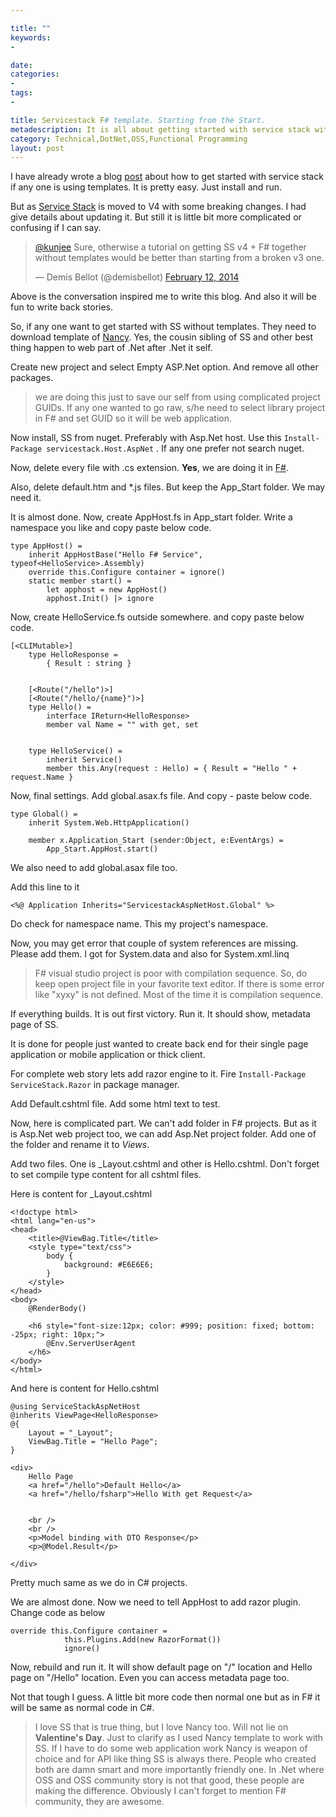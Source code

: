 ```yaml
---

title: ""
keywords:
- 

date: 
categories:
- 
tags:
- 

title: Servicestack F# template. Starting from the Start.
metadescription: It is all about getting started with service stack without any template. 
category: Technical,DotNet,OSS,Functional Programming
layout: post
---
```


I have already wrote a blog [post](/2014/02/servicestack-fsharp-template-circle-is-complete/) about how to get started with service stack if any one is using templates. It is pretty easy. Just install and run.

But as [Service Stack](http://servicestack.net/) is moved to V4 with some breaking changes. I had give details about updating it. But still it is little bit more complicated or confusing if I can say.

 
<blockquote class="twitter-tweet" lang="en"><p><a href="https://twitter.com/kunjee">@kunjee</a> Sure, otherwise a tutorial on getting SS v4 + F# together without templates would be better than starting from a broken v3 one.</p>&mdash; Demis Bellot (@demisbellot) <a href="https://twitter.com/demisbellot/statuses/433545493738582016">February 12, 2014</a></blockquote>
<script async src="//platform.twitter.com/widgets.js" charset="utf-8"></script>

Above is the conversation inspired me to write this blog. And also it will be fun to write back stories. 

So, if any one want to get started with SS without templates. They need to download template of [Nancy](http://visualstudiogallery.msdn.microsoft.com/b55b8aac-b11a-4a6a-8a77-2153f46f4e2f). Yes, the cousin sibling of SS and other best thing happen to web part of  .Net after .Net it self.

Create new project and select Empty ASP.Net option. And remove all other packages. 

> we are doing this just to save our self from using complicated project GUIDs. If any one wanted to go raw, s/he need to select library project in F# and set GUID so it will be web application.

Now install, SS from nuget. Preferably with Asp.Net host. Use this `Install-Package servicestack.Host.AspNet` . If any one prefer not search nuget.

Now, delete every file with .cs extension. **Yes**, we are doing it in [F#](http://fsharp.org).

Also, delete default.htm and *.js files. But keep the App_Start folder. We may need it.

It is almost done. Now, create AppHost.fs in App_start folder. Write a namespace you like and copy paste below code.

	type AppHost() = 
	    inherit AppHostBase("Hello F# Service", typeof<HelloService>.Assembly)
	    override this.Configure container = ignore()
	    static member start() = 
	        let apphost = new AppHost()
	        apphost.Init() |> ignore


Now, create HelloService.fs outside somewhere. and copy paste below code.


	[<CLIMutable>]
	    type HelloResponse = 
	        { Result : string }
	
	
	    [<Route("/hello")>]
	    [<Route("/hello/{name}")>]
	    type Hello() = 
	        interface IReturn<HelloResponse>
	        member val Name = "" with get, set
	
	
	    type HelloService() = 
	        inherit Service()
	        member this.Any(request : Hello) = { Result = "Hello " + request.Name }

Now, final settings. Add global.asax.fs file. And copy - paste below code.

	type Global() = 
	    inherit System.Web.HttpApplication()
	
	    member x.Application_Start (sender:Object, e:EventArgs) = 
	        App_Start.AppHost.start() 

We also need to add global.asax file too.

Add this line to it

	<%@ Application Inherits="ServicestackAspNetHost.Global" %>

Do check for namespace name. This my project's namespace. 

Now, you may get error that couple of system references are missing. Please add them. I got for System.data and also for System.xml.linq

> F# visual studio project is poor with compilation sequence. So, do keep open project file in your favorite text editor. If there is some error like "xyxy" is not defined. Most of the time it is compilation sequence.

If everything builds. It is out first victory. Run it. It should show, metadata page of SS.

It is done for people just wanted to create back end for their single page application or mobile application or thick client. 

For complete web story lets add razor engine to it. Fire `Install-Package ServiceStack.Razor` in package manager.

Add Default.cshtml file. Add some html text to test.

Now, here is complicated part. We can't add folder in F# projects. But as it is Asp.Net web project too, we can add Asp.Net project folder. Add one of the folder and rename it to *Views*.

Add two files. One is _Layout.cshtml and other is Hello.cshtml. Don't forget to set compile type content for all cshtml files. 

Here is content for _Layout.cshtml

	<!doctype html>
	<html lang="en-us">
	<head>
	    <title>@ViewBag.Title</title>
	    <style type="text/css">
	        body {
	            background: #E6E6E6;
	        }
	    </style>
	</head>
	<body>
	    @RenderBody()
	
	    <h6 style="font-size:12px; color: #999; position: fixed; bottom: -25px; right: 10px;">
	        @Env.ServerUserAgent
	    </h6>
	</body>
	</html>


And here is content for Hello.cshtml


	@using ServiceStackAspNetHost
	@inherits ViewPage<HelloResponse> 
	@{
	    Layout = "_Layout";
	    ViewBag.Title = "Hello Page";
	}
	
	<div>
	    Hello Page
	    <a href="/hello">Default Hello</a>
	    <a href="/hello/fsharp">Hello With get Request</a>
	
	
	    <br />
	    <br />
	    <p>Model binding with DTO Response</p>
	    <p>@Model.Result</p>
	
	</div>


Pretty much same as we do in C# projects. 

We are almost done. Now we need to tell AppHost to add razor plugin. Change code as below

	override this.Configure container =
	            this.Plugins.Add(new RazorFormat())
	            ignore()

Now, rebuild and run it. It will show default page on "/" location and Hello page on "/Hello" location. Even you can access metadata page too.

Not that tough I guess. A little bit more code then normal one but as in F# it will be same as normal code in C#. 

> I love SS that is true thing, but I love Nancy too. Will not lie on **Valentine's Day**. Just to clarify as I used Nancy template to work with SS. If I have to do some web application work Nancy is weapon of choice and for API like thing SS is always there. People who created both are damn smart and more importantly friendly one. In .Net where OSS and OSS community story is not that good, these people are making the difference. Obviously I can't forget to mention F# community, they are awesome.